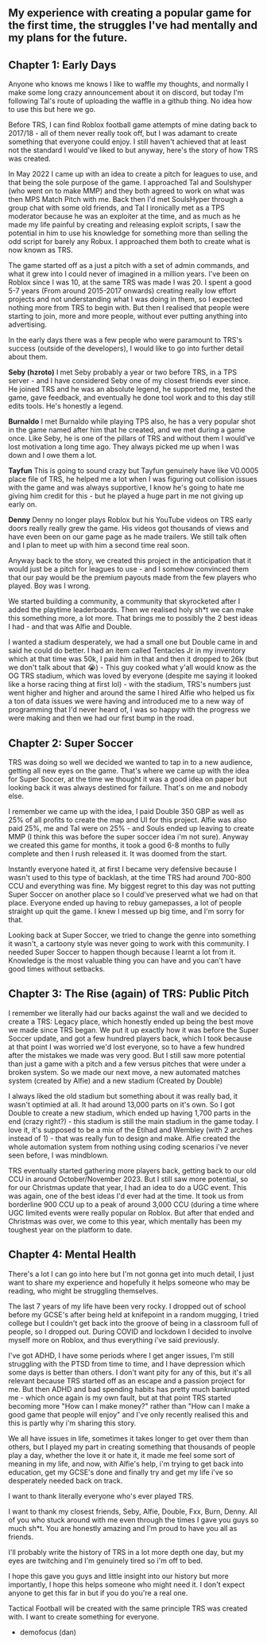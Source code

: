 ## My experience with creating a popular game for the first time, the struggles I've had mentally and my plans for the future.


## Chapter 1: Early Days

Anyone who knows me knows I like to waffle my thoughts, and normally I make some long crazy announcement about it on discord, but today I'm following Tal's route of uploading the waffle in a github thing. No idea how to use this but here we go.

Before TRS, I can find Roblox football game attempts of mine dating back to 2017/18 - all of them never really took off, but I was adamant to create something that everyone could enjoy. I still haven't achieved that at least not the standard I would've liked to but anyway, here's the story of how TRS was created.

In May 2022 I came up with an idea to create a pitch for leagues to use, and that being the sole purpose of the game. I approached Tal and Soulshyper (who went on to make MMP) and they both agreed to work on what was then MPS Match Pitch with me. Back then I'd met SoulsHyper through a group chat with some old friends, and Tal I ironically met as a TPS moderator because he was an exploiter at the time, and as much as he made my life painful by creating and releasing exploit scripts, I saw the potential in him to use his knowledge for something more than selling the odd script for barely any Robux. I approached them both to create what is now known as TRS.

The game started off as a just a pitch with a set of admin commands, and what it grew into I could never of imagined in a million years. I've been on Roblox since I was 10, at the same TRS was made I was 20. I spent a good 5-7 years (From around 2015-2017 onwards) creating really low effort projects and not understanding what I was doing in them, so I expected nothing more from TRS to begin with. But then I realised that people were starting to join, more and more people, without ever putting anything into advertising. 

In the early days there was a few people who were paramount to TRS's success (outside of the developers), I would like to go into further detail about them.

**Seby (hzroto)**
I met Seby probably a year or two before TRS, in a TPS server - and I have considered Seby one of my closest friends ever since. He joined TRS and he was an absolute legend, he supported me, tested the game, gave feedback, and eventually he done tool work and to this day still edits tools. He's honestly a legend.

**Burnaldo**
I met Burnaldo while playing TPS also, he has a very popular shot in the game named after him that he created, and we met during a game once. Like Seby, he is one of the pillars of TRS and without them I would've lost motivation a long time ago. They always picked me up when I was down and I owe them a lot.

**Tayfun**
This is going to sound crazy but Tayfun genuinely have like V0.0005 place file of TRS, he helped me a lot when I was figuring out collision issues with the game and was always supportive, I know he's going to hate me giving him credit for this - but he played a huge part in me not giving up early on.

**Denny**
Denny no longer plays Roblox but his YouTube videos on TRS early doors really really grew the game. His videos got thousands of views and have even been on our game page as he made trailers. We still talk often and I plan to meet up with him a second time real soon.

Anyway back to the story, we created this project in the anticipation that it would just be a pitch for leagues to use - and I somehow convinced them that our pay would be the premium payouts made from the few players who played. Boy was I wrong.

We started building a community, a community that skyrocketed after I added the playtime leaderboards. Then we realised holy sh*t we can make this something more, a lot more. That brings me to possibly the 2 best ideas I had - and that was Alfie and Double.

I wanted a stadium desperately, we had a small one but Double came in and said he could do better. I had an item called Tentacles Jr in my inventory which at that time was 50k, I paid him in that and then it dropped to 26k (but we don't talk about that :sob:) - This guy cooked what y'all would know as the OG TRS stadium, which was loved by everyone (despite me saying it looked like a horse racing thing at first lol) - with the stadium, TRS's numbers just went higher and higher and around the same I hired Alfie who helped us fix a ton of data issues we were having and introduced me to a new way of programming that I'd never heard of, I was so happy with the progress we were making and then we had our first bump in the road.

## Chapter 2: Super Soccer

TRS was doing so well we decided we wanted to tap in to a new audience, getting all new eyes on the game. That's where we came up with the idea for Super Soccer, at the time we thought it was a good idea on paper but looking back it was always destined for failure. That's on me and nobody else.

I remember we came up with the idea, I paid Double 350 GBP as well as 25% of all profits to create the map and UI for this project. Alfie was also paid 25%, me and Tal were on 25% - and Souls ended up leaving to create MMP (I think this was before the super soccer idea i'm not sure). Anyway we created this game for months, it took a good 6-8 months to fully complete and then I rush released it. It was doomed from the start.

Instantly everyone hated it, at first I became very defensive because I wasn't used to this type of backlash, at the time TRS had around 700-800 CCU and everything was fine. My biggest regret to this day was not putting Super Soccer on another place so I could've preserved what we had on that place. Everyone ended up having to rebuy gamepasses, a lot of people straight up quit the game. I knew I messed up big time, and I'm sorry for that.

Looking back at Super Soccer, we tried to change the genre into something it wasn't, a cartoony style was never going to work with this community. I needed Super Soccer to happen though because I learnt a lot from it. Knowledge is the most valuable thing you can have and you can't have good times without setbacks.

## Chapter 3: The Rise (again) of TRS: Public Pitch

I remember we literally had our backs against the wall and we decided to create a TRS: Legacy place, which honestly ended up being the best move we made since TRS began. We put it up exactly how it was before the Super Soccer update, and got a few hundred players back, which I took because at that point I was worried we'd lost everyone, so to have a few hundred after the mistakes we made was very good. But I still saw more potential than just a game with a pitch and a few versus pitches that were under a broken system. So we made our next move, a new automated matches system (created by Alfie) and a new stadium (Created by Double)

I always liked the old stadium but something about it was really bad, it wasn't optimied at all. It had around 13,000 parts on it's own. So I got Double to create a new stadium, which ended up having 1,700 parts in the end (crazy right?) - this stadium is still the main stadium in the game today. I love it, it's supposed to be a mix of the Etihad and Wembley (with 2 arches instead of 1) - that was really fun to design and make. Alfie created the whole automation system from nothing using coding scenarios i've never seen before, I was mindblown.

TRS eventually started gathering more players back, getting back to our old CCU in around October/November 2023. But I still saw more potential, so for our Christmas update that year, I had an idea to do a UGC event. This was again, one of the best ideas I'd ever had at the time. It took us from borderline 900 CCU up to a peak of around 3,000 CCU (during a time where UGC limited events were really popular on Roblox. But after that ended and Christmas was over, we come to this year, which mentally has been my toughest year on the platform to date.

## Chapter 4: Mental Health

There's a lot I can go into here but I'm not gonna get into much detail, I just want to share my experience and hopefully it helps someone who may be reading, who might be struggling themselves.

The last 7 years of my life have been very rocky. I dropped out of school before my GCSE's after being held at knifepoint in a random mugging, I tried college but I couldn't get back into the groove of being in a classroom full of people, so I dropped out. During COVID and lockdown I decided to involve myself more on Roblox, and thus everything i've said previously.

I've got ADHD, I have some periods where I get anger issues, I'm still struggling with the PTSD from time to time, and I have depression which some days is better than others. I don't want pity for any of this, but it's all relevant because TRS started off as an escape and a passion project for me. But then ADHD and bad spending habits has pretty much bankrupted me - which once again is my own fault, but at that point TRS started becoming more "How can I make money?" rather than "How can I make a good game that people will enjoy" and I've only recently realised this and this is partly why i'm sharing this story.

We all have issues in life, sometimes it takes longer to get over them than others, but I played my part in creating something that thousands of people play a day, whether the love it or hate it, it made me feel some sort of meaning in my life, and now, with Alfie's help, i'm trying to get back into education, get my GCSE's done and finally try and get my life i've so desperately needed back on track.

I want to thank literally everyone who's ever played TRS. 

I want to thank my closest friends, Seby, Alfie, Double, Fxx, Burn, Denny. All of you who stuck around with me even through the times I gave you guys so much sh*t. You are honestly amazing and I'm proud to have you all as friends.

I'll probably write the history of TRS in a lot more depth one day, but my eyes are twitching and I'm genuinely tired so i'm off to bed.

I hope this gave you guys and little insight into our history but more importantly, I hope this helps someone who might need it. I don't expect anyone to get this far in but if you do you're a real one.

Tactical Football will be created with the same principle TRS was created with. I want to create something for everyone.

- demofocus (dan)
